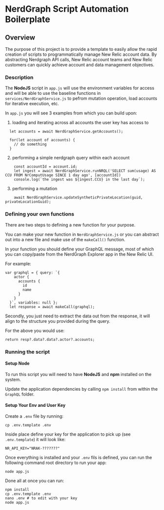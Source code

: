 # NerdGraph Script Automation Boilerplate

## Overview

The purpose of this project is to provide a template to easily allow the rapid creation of scripts to programmatically manage New Relic account data.  By abstracting Nerdgraph API calls, New Relic account teams and New Relic customers can quickly achieve account and data management objectives.


### Description

The **NodeJS** script in `app.js` will use the environment variables for access and will be able to use the baseline functions in `services/NerdGraphService.js` to pefrom mutation operation, load accounts for iterative execution, etc.

In `app.js` you will see 3 examples from which you can build upon:

1. loading and iterating across all accounts the user key has access to

```
  let accounts = await NerdGraphService.getAccounts();

  for(let account of accounts) {
    // do something
  }
```

2. performing a simple nerdgraph query within each account

```
    const accountId = account.id;
    let ingest = await NerdGraphService.runNRQL('SELECT sum(usage) AS CCU FROM NrComputUsage SINCE 1 day ago', [accountId])
    console.log(`the ingest was ${ingest.CCU} in the last day`);
```

3. performing a mutation

```
    await NerdGraphService.updateSyntheticPrivateLocation(guid, privateLocationGuid);
```

### Defining your own functions

There are two steps to defining a new function for your purpose.

You can make your new function in `NerdGraphService.js` or you can abstract out into a new file and make use of the `makeCall()` function.

In your function you should define your GraphQL message, most of which you can copy/paste from the NerdGraph Explorer app in the New Relic UI.

For example:
```
var graphql = { query: `{
    actor {
      accounts {
        id
        name
      }
    }
  }`, variables: null };
  let response = await makeCall(graphql);
```

Secondly, you just need to extract the data out from the response, it will align to the structure you provided during the query.

For the above you would use:

```
return resp?.data?.data?.actor?.accounts;
```

### Running the script

#### Setup Node

To run this script you will need to have **NodeJS** and **npm** installed on the system.

Update the application dependencies by calling `npm install` from within the `GraphQL` folder.

#### Setup Your Env and User Key

Create a `.env` file by running:

```
cp .env.template .env
```

Inside place define your key for the application to pick up (see `.env.template`) it will look like:

```
NR_API_KEY="NRAK-???????"
```

Once everything is installed and your `.env` fils is defined, you can run the following command root directory to run your app:


```
node app.js
```


Done all at once you can run:

```
npm install
cp .env.template .env
nano .env # to edit with your key
node app.js
```
